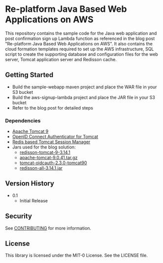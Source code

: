 # Re-platform Java Based Web Applications on AWS

This repository contains the sample code for the Java web application and post confirmation sign up Lambda function as referenced in the blog post "Re-platform Java Based Web Applications on AWS". It also contains the cloud formation templates required to set up the AWS infrastructure, SQL script to create the supporting database and configuration files for the web server, Tomcat application server and Redisson cache.

## Getting Started
* Build the sample-webapp maven project and place the WAR file in your S3 bucket
* Build the aws-signup-lambda project and place the JAR file in your S3 bucket
* Refer to the blog post for detailed steps

### Dependencies

* [Apache Tomcat 9](https://tomcat.apache.org/download-90.cgi)
* [OpenID Connect Authenticator for Tomcat](https://github.com/boylesoftware/tomcat-oidcauth)
* [Redis based Tomcat Session Manager](https://github.com/redisson/redisson/tree/master/redisson-tomcat/redisson-tomcat-9)
* Jars used for the blog solution:
	* [redisson-tomcat-9-3.14.1](https://repository.sonatype.org/service/local/artifact/maven/redirect?r=central-proxy&g=org.redisson&a=redisson-tomcat-9&v=3.14.1&e=jar)
	* [apache-tomcat-9.0.41.tar.gz](https://archive.apache.org/dist/tomcat/tomcat-9/v9.0.41/)
	* [tomcat-oidcauth-2.3.0-tomcat90](https://boylesoftware.com/maven/repo-os/org/bsworks/catalina/authenticator/oidc/tomcat-oidcauth/2.3.0/tomcat-oidcauth-2.3.0-tomcat90.jar)
	* [redisson-all-3.14.1.jar](https://repository.sonatype.org/service/local/artifact/maven/redirect?r=central-proxy&g=org.redisson&a=redisson-all&v=3.14.1&e=jar)

## Version History
* 0.1
    * Initial Release

## Security

See [CONTRIBUTING](CONTRIBUTING.md#security-issue-notifications) for more information.

## License

This library is licensed under the MIT-0 License. See the LICENSE file.

